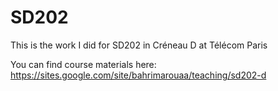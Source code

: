 # SD202
This is the work I did for SD202 in Créneau D at Télécom Paris

You can find course materials here: https://sites.google.com/site/bahrimarouaa/teaching/sd202-d

